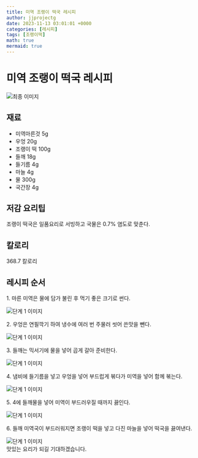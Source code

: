 ```yaml
---
title: 미역 조랭이 떡국 레시피
author: jjprojectg
date: 2023-11-13 03:01:01 +0000
categories: [레시피]
tags: [조랭이떡]
math: true
mermaid: true
---
```

<meta name="og:type" content="website"/>
<meta charset="UTF-8"/>
<div class="header">
  <h1>미역 조랭이 떡국 레시피</h1>
</div>

<div class="container my-4">
  <div class="row">
    <div class="col-12 col-md-6">
      <div class="recipe-image">
        <img src="http://www.foodsafetykorea.go.kr/uploadimg/20141117/20141117053339_1416213219015.jpg" class="step-image" alt="최종 이미지"/>
      </div>
    </div>
    <div class="col-12 col-md-6">
      <div class="ingredients">
        <h2>재료</h2>
        <ul class="card">
          <li> 미역마른것 5g </li>
          <li>  우엉 20g </li>
          <li>  조랭이 떡 100g </li>
          <li>  들깨 18g </li>
          <li>  들기름 4g </li>
          <li>  마늘 4g </li>
          <li>  물 300g </li>
          <li>  국간장 4g </li>
</ul>
      </div>
    </div>
    <div class="col-12 col-md-6">
      <div class="ingredients">
        <h2>저감 요리팁</h2>
        <div class="card"> 
          <p>
            조랭이 떡국은 일품요리로 서빙하고 국물은 0.7% 염도로 맞춘다.
          </p>
        </div>
      </div>
      <div class="ingredients">
        <h2>칼로리</h2>
        <div class="card"> 
          <p>
            368.7 칼로리
          </p>
        </div>
      </div>
    </div>
  </div>

  <h2 class="my-4">레시피 순서</h2>
  <div class="card recipe-card">
    <div class="card-body recipe-step">
      <p class="card-text step-description">1. 마른 미역은 물에 담가 불린 후 먹기 좋은 크기로 썬다.</p>
      <img src="http://www.foodsafetykorea.go.kr/uploadimg/cook/787-1.jpg" alt="단계 1 이미지" class="step-image"/>
    </div>
  </div>
  <div class="card recipe-card">
    <div class="card-body recipe-step">
      <p class="card-text step-description">2. 우엉은 연필깍기 하여 냉수에 여러 번 주물러 씻어 쓴맛을 뺀다.</p>
      <img src="http://www.foodsafetykorea.go.kr/uploadimg/cook/787-2.jpg" alt="단계 1 이미지" class="step-image"/>
    </div>
  </div>
  <div class="card recipe-card">
    <div class="card-body recipe-step">
      <p class="card-text step-description">3. 들깨는 믹서기에 물을 넣어 곱게 갈아 준비한다.</p>
      <img src="http://www.foodsafetykorea.go.kr/uploadimg/cook/787-3.jpg" alt="단계 1 이미지" class="step-image"/>
    </div>
  </div>
  <div class="card recipe-card">
    <div class="card-body recipe-step">
      <p class="card-text step-description">4. 냄비에 들기름을 넣고 우엉을 넣어 부드럽게 볶다가 미역을 넣어 함께 볶는다.</p>
      <img src="http://www.foodsafetykorea.go.kr/uploadimg/cook/787-4.jpg" alt="단계 1 이미지" class="step-image"/>
    </div>
  </div>
  <div class="card recipe-card">
    <div class="card-body recipe-step">
      <p class="card-text step-description">5. 4에 들깨물을 넣어 미역이 부드러우질 때까지 끓인다.</p>
      <img src="http://www.foodsafetykorea.go.kr/uploadimg/cook/787-5.jpg" alt="단계 1 이미지" class="step-image"/>
    </div>
  </div>
  <div class="card recipe-card">
    <div class="card-body recipe-step">
      <p class="card-text step-description">6. 들깨 미역국이 부드러워지면 조랭이 떡을 넣고 다진 마늘을 넣어 떡국을 끓여낸다.</p>
      <img src="http://www.foodsafetykorea.go.kr/uploadimg/cook/787-6.jpg" alt="단계 1 이미지" class="step-image"/>
    </div>
  </div>

</div>
맛있는 요리가 되길 기대하겠습니다.
